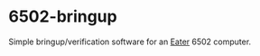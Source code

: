 # 6502-bringup

Simple bringup/verification software for an [Eater](https://eater.net/6502) 6502 computer.

